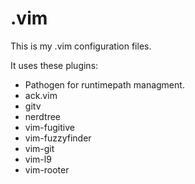 .vim
====

This is my .vim configuration files.

It uses these plugins:
- Pathogen for runtimepath managment.
- ack.vim
- gitv
- nerdtree
- vim-fugitive
- vim-fuzzyfinder
- vim-git
- vim-l9
- vim-rooter